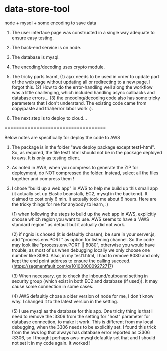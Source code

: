 # data-store-tool
node + mysql + some encoding to save data


1. The user interface page was constructed in a single way adequate to ensure easy testing.

2. The back-end service is on node.

3. The database is mysql.

4. The encoding/decoding uses crypto module.

5. The tricky parts learnt,
    (1) ajax needs to be used in order to update part of the web page without updating all or redirecting to a new page.  I forgot this.
    (2) How to do the error-handling well along the workflow was a little challenging, which included handling async callbacks and database errors...
    (3) the encoding/decoding code also has some tricky parameters that I don't understand.  The existing code came from copy/paste and trial/error labor work :).   
    
6. The next step is to deploy to cloud... 



===================================

Below notes are specifically for deploy the code to AWS

1. The package is in the folder "aws deploy package except test1-html".  So, as required, the file test1.html should not be in the package deployed to aws.  It is only as testing client.

2. As noted in AWS, when you compress to generate the ZIP for deployment, do NOT compressed the folder.  Instead, select all the files together and compress them !

3. I chose "build up a web app" in AWS to help me build up this small app (it actually set up Elastic beanstalk, EC2, mysql in the backend).  It claimed to cost only 6 min.  It actually took me about 6 hours.  Here are the tricky things for me for anybody to learn, :)

    (1) when following the steps to build up the web app in AWS, explicitly choose which region you want to use.  AWS seems to have a "AWS standard region" as default but it actually did not work.
    
    (2) if ngnix is chosed (it is defaultly chosen), be sure in your server.js, add "process.env.PORT" as option for listening channel.  So the code may look like "process.env.PORT || 8080", otherwise you would have trouble, as most of us when debugging locally we only choose one number like 8080.  Also, in my test1.html, I had to remove 8080 and only kept the end point address to ensure the calling succeed.  (https://segmentfault.com/q/1010000009272717)
    
    (3) When necessary, go to check the inbound/outbound setting in security group (which exist in both EC2 and database (if used)).  It may cause some connection in some cases.
    
    (4) AWS defaultly chose a older version of node for me, I don't know why.  I changed it to the latest version in the setting.  
    
    (5) I use mysql as the database for this app.  One tricky thing is that I need to remove the :3306 from the setting for "host" parameter for database connection, to make it work.  This is different from my local debugging, when the 3306 needs to be explicitly set.  I found this trick from the aws log that always has database error reported as :3306 :3306, so I thought perhaps aws-mysql defaultly set that and I should not set it in my code again.  It worked !
